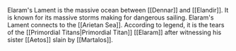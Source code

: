 Elaram's Lament is the massive ocean between [[Dennar]] and [[Elandir]]. It is known for its massive storms making for dangerous sailing. Elaram's Lament connects to the [[Arietan Sea]]. According to legend, it is the tears of the [[Primordial Titans|Primordial Titan]] [[Elaram]] after witnessing his sister [[Aetos]] slain by [[Martalos]].